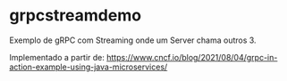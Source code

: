 # grpcstreamdemo
Exemplo de gRPC com Streaming onde um Server chama outros 3. 

Implementado a partir de: https://www.cncf.io/blog/2021/08/04/grpc-in-action-example-using-java-microservices/
